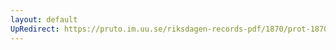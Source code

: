 ```yaml
---
layout: default
UpRedirect: https://pruto.im.uu.se/riksdagen-records-pdf/1870/prot-1870--ak--425.pdf
---
```

